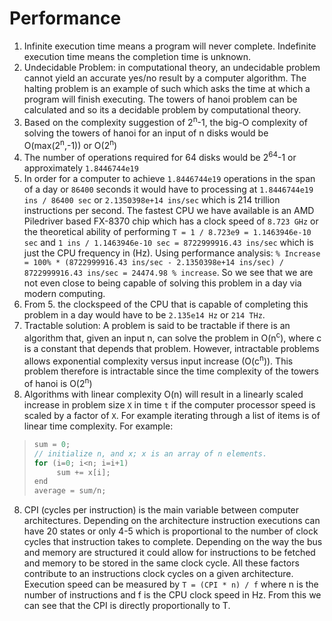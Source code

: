 # Performance

1. Infinite execution time means a program will never complete. Indefinite execution time means the completion time is unknown.
2. Undecidable Problem: in computational theory, an undecidable problem cannot yield an accurate yes/no result by a computer algorithm. The halting problem is an example of such which asks the time at which a program will finish executing. The towers of hanoi problem can be calculated and so its a decidable problem by computational theory.
3. Based on the complexity suggestion of 2<sup>n</sup>-1, the big-O complexity of solving the towers of hanoi for an input of n disks would be O(max(2<sup>n</sup>,-1)) or O(2<sup>n</sup>)
4. The number of operations required for 64 disks would be 2<sup>64</sup>-1 or approximately `1.8446744e19`
5. In order for a computer to achieve `1.8446744e19` operations in the span of a day or `86400` seconds it would have to processing at `1.8446744e19 ins / 86400 sec` or `2.1350398e+14 ins/sec` which is 214 trillion instructions per second. The fastest CPU we have available is an AMD Piledriver based FX-8370 chip which has a clock speed of `8.723 GHz` or the theoretical ability of performing `T = 1 / 8.723e9 = 1.1463946e-10 sec` and `1 ins / 1.1463946e-10 sec = 8722999916.43 ins/sec` which is just the CPU frequency in (Hz). Using performance analysis: `% Increase = 100% * (8722999916.43 ins/sec - 2.1350398e+14 ins/sec) / 8722999916.43 ins/sec = 24474.98 % increase`. So we see that we are not even close to being capable of solving this problem in a day via modern computing.
6. From 5. the clockspeed of the CPU that is capable of completing this problem in a day would have to be `2.135e14 Hz` or `214 THz`.
7. Tractable solution: A problem is said to be tractable if there is an algorithm that, given an input n, can solve the problem in O(n<sup>c</sup>), where c is a constant that depends that problem. However, intractable problems allows exponential complexity versus input increase (O(c<sup>n</sup>)). This problem therefore is intractable since the time complexity of the towers of hanoi is O(2<sup>n</sup>)
7. Algorithms with linear complexity O(n) will result in a linearly scaled increase in problem size `X` in time `t` if the computer processor speed is scaled by a factor of `X`. For example iterating through a list of items is of linear time complexity. For example:
>```c
>sum = 0;
>// initialize n, and x; x is an array of n elements.
>for (i=0; i<n; i=i+1)
>      sum += x[i];
>end
>average = sum/n;
>```
8. CPI (cycles per instruction) is the main variable between computer architectures. Depending on the architecture instruction executions can have 20 states or only 4-5 which is proportional to the number of clock cycles that instruction takes to complete. Depending on the way the bus and memory are structured it could allow for instructions to be fetched and memory to be stored in the same clock cycle. All these factors contribute to an instructions clock cycles on a given architecture. Execution speed can be measured by `T = (CPI * n) / f` where n is the number of instructions and f is the CPU clock speed in Hz. From this we can see that the CPI is directly proportionally to T.